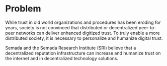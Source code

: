 # Problem

While trust in old world organizations and procedures has been eroding for years, society is not convinced that distributed or decentralized peer-to-peer networks can deliver enhanced digitized trust. To truly enable a more distributed society, it is necessary to personalize and humanize digital trust.

Semada and the Semada Research Institute \(SRI\) believe that a decentralized reputation infrastructure can increase and humanize trust on the internet and in decentralized technology solutions. 

